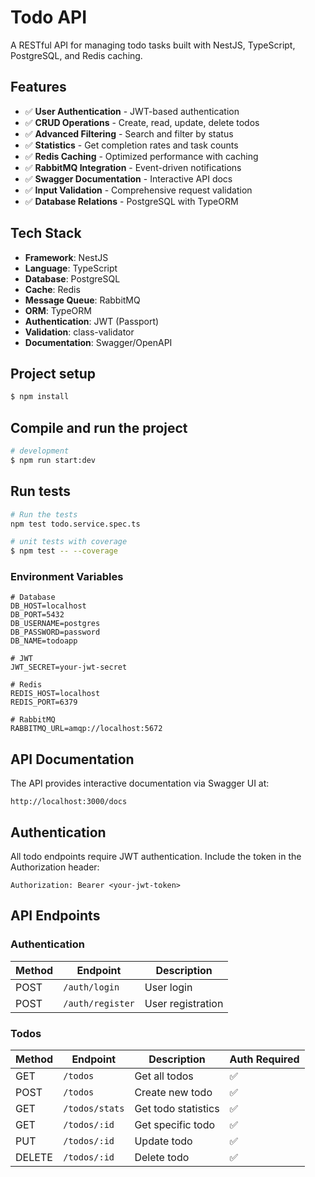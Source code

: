 # Todo API

A RESTful API for managing todo tasks built with NestJS, TypeScript, PostgreSQL, and Redis caching.

## Features

- ✅ **User Authentication** - JWT-based authentication
- ✅ **CRUD Operations** - Create, read, update, delete todos
- ✅ **Advanced Filtering** - Search and filter by status
- ✅ **Statistics** - Get completion rates and task counts
- ✅ **Redis Caching** - Optimized performance with caching
- ✅ **RabbitMQ Integration** - Event-driven notifications
- ✅ **Swagger Documentation** - Interactive API docs
- ✅ **Input Validation** - Comprehensive request validation
- ✅ **Database Relations** - PostgreSQL with TypeORM

## Tech Stack

- **Framework**: NestJS
- **Language**: TypeScript
- **Database**: PostgreSQL
- **Cache**: Redis
- **Message Queue**: RabbitMQ
- **ORM**: TypeORM
- **Authentication**: JWT (Passport)
- **Validation**: class-validator
- **Documentation**: Swagger/OpenAPI

## Project setup

```bash
$ npm install
```

## Compile and run the project

```bash
# development
$ npm run start:dev
```

## Run tests

```bash
# Run the tests
npm test todo.service.spec.ts

# unit tests with coverage
$ npm test -- --coverage
```

### Environment Variables

```env
# Database
DB_HOST=localhost
DB_PORT=5432
DB_USERNAME=postgres
DB_PASSWORD=password
DB_NAME=todoapp

# JWT
JWT_SECRET=your-jwt-secret

# Redis
REDIS_HOST=localhost
REDIS_PORT=6379

# RabbitMQ
RABBITMQ_URL=amqp://localhost:5672
```

## API Documentation

The API provides interactive documentation via Swagger UI at:
```
http://localhost:3000/docs
```

## Authentication

All todo endpoints require JWT authentication. Include the token in the Authorization header:

```
Authorization: Bearer <your-jwt-token>
```

## API Endpoints

### Authentication

| Method | Endpoint | Description |
|--------|----------|-------------|
| POST | `/auth/login` | User login |
| POST | `/auth/register` | User registration |

### Todos

| Method | Endpoint | Description | Auth Required |
|--------|----------|-------------|---------------|
| GET | `/todos` | Get all todos | ✅ |
| POST | `/todos` | Create new todo | ✅ |
| GET | `/todos/stats` | Get todo statistics | ✅ |
| GET | `/todos/:id` | Get specific todo | ✅ |
| PUT | `/todos/:id` | Update todo | ✅ |
| DELETE | `/todos/:id` | Delete todo | ✅ |

